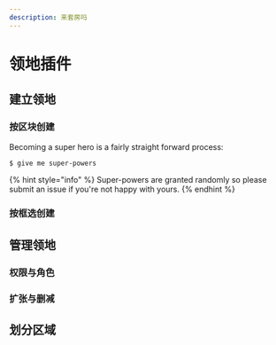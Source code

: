 ```yaml
---
description: 来套房吗
---
```


# 领地插件

## 建立领地

### 按区块创建

Becoming a super hero is a fairly straight forward process:

```
$ give me super-powers
```

{% hint style="info" %}
 Super-powers are granted randomly so please submit an issue if you're not happy with yours.
{% endhint %}

### 按框选创建

## 管理领地

### 权限与角色

### 扩张与删减

## 划分区域

